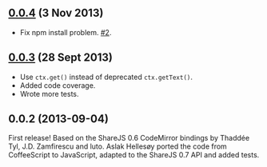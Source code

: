 ## [0.0.4](https://github.com/share/share-codemirror/compare/v0.0.3...v0.0.4) (3 Nov 2013)

* Fix npm install problem. [#2](https://github.com/share/share-codemirror/issues/2).

## [0.0.3](https://github.com/share/share-codemirror/compare/v0.0.2...v0.0.3) (28 Sept 2013)

* Use `ctx.get()` instead of deprecated `ctx.getText()`.
* Added code coverage.
* Wrote more tests.

## 0.0.2 (2013-09-04)

First release! Based on the ShareJS 0.6 CodeMirror bindings by Thaddée Tyl, J.D. Zamfirescu
and luto. Aslak Hellesøy ported the code from CoffeeScript to JavaScript, adapted to the
ShareJS 0.7 API and added tests.
